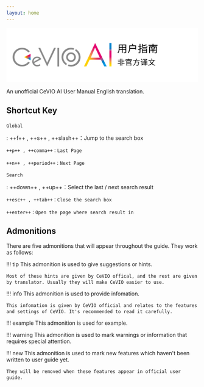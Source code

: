 ```yaml
---
layout: home
---
```


![header](intro/images/header_image_title.jpg)

An unofficial CeVIO AI User Manual English translation.

## Shortcut Key

`Global`

:   ++f++ , ++s++ , ++slash++：Jump to the search box

    ++p++ , ++comma++：Last Page

    ++n++ , ++period++：Next Page

`Search`

:   ++down++ , ++up++：Select the last / next search result

    ++esc++ , ++tab++：Close the search box

    ++enter++：Open the page where search result in

## Admonitions

There are five admonitions that will appear throughout the guide. They work as follows:

!!! tip
    This admonition is used to give suggestions or hints.
    
    Most of these hints are given by CeVIO offical, and the rest are given by translator. Usually they will make CeVIO easier to use.

!!! info
    This admonition is used to provide infomation.
    
    This infomation is given by CeVIO official and relates to the features and settings of CeVIO. It's recommended to read it carefully.

!!! example
    This admonition is used for example.

!!! warning
    This admonition is used to mark warnings or information that requires special attention.

!!! new
    This admonition is used to mark new features which haven't been written to user guide yet.

    They will be removed when these features appear in official user guide.

<!-- ## 免责声明

> お客様が当サイトからリンクが張られている第三者のウェブサイト、または当サイトへリンクを張っている第三者のウェブサイトから取得された各種情報のご利用によって生じたいかなる損害についても責任を負いません。
>
> The Company accepts no liability for any loss or damage arising from your use of information obtained from third-party websites linked to this website or from third-party websites that have links to this website. -->
